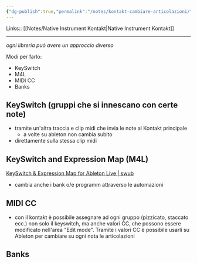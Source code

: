 ```yaml
---
{"dg-publish":true,"permalink":"/notes/kontakt-cambiare-articolazioni/"}
---
```


Links:: [[Notes/Native Instrument Kontakt\|Native Instrument Kontakt]]

---
_ogni libreria può avere un approccio diverso_

Modi per farlo:
- KeySwitch
- M4L
- MIDI CC
- Banks

## KeySwitch (gruppi che si innescano con certe note)

- tramite un'altra traccia e clip midi che invia le note al Kontakt principale
	- a volte su ableton non cambia subito
- direttamente sulla stessa clip midi

## KeySwitch and Expression Map (M4L)
[KeySwitch & Expression Map for Ableton Live | swub](https://www.swub.de/en/software/keyswitch-expression-map-ableton-live/)

- cambia anche i bank o/e programm attraverso le automazioni

## MIDI CC

- con il kontakt è possibile assegnare ad ogni gruppo (pizzicato, staccato ecc.) non solo il keyswitch, ma anche valori CC, che possono essere modificato nell'area "Edit mode". Tramite i valori CC è possibile usarli su Ableton per cambiare su ogni nota le articolazioni

## Banks




